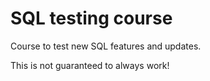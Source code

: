 # SQL testing course

Course to test new SQL features and updates.

This is not guaranteed to always work!
